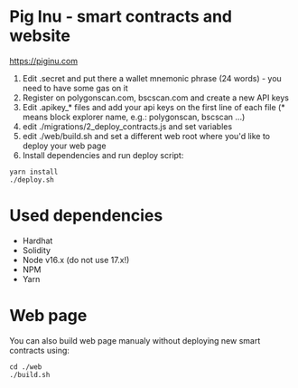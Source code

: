# Pig Inu - smart contracts and website

https://piginu.com

1. Edit .secret and put there a wallet mnemonic phrase (24 words) - you need to have some gas on it
2. Register on polygonscan.com, bscscan.com and create a new API keys
3. Edit .apikey_* files and add your api keys on the first line of each file (* means block explorer name, e.g.: polygonscan, bscscan ...)
4. edit ./migrations/2_deploy_contracts.js and set variables
5. edit ./web/build.sh and set a different web root where you'd like to deploy your web page
6. Install dependencies and run deploy script:
```console
yarn install
./deploy.sh
```

# Used dependencies
- Hardhat
- Solidity
- Node v16.x (do not use 17.x!)
- NPM
- Yarn

# Web page
You can also build web page manualy without deploying new smart contracts using:
```console
cd ./web
./build.sh
```
